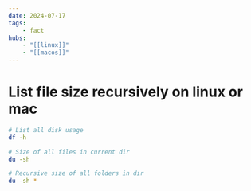 ```yaml
---
date: 2024-07-17
tags:
    - fact
hubs:
    - "[[linux]]"
    - "[[macos]]"
---
```


# List file size recursively on linux or mac


```bash
# List all disk usage
df -h

# Size of all files in current dir
du -sh

# Recursive size of all folders in dir
du -sh *
```
